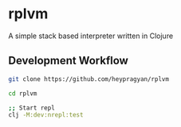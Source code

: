 # rplvm

A simple stack based interpreter written in Clojure

## Development Workflow

```sh
git clone https://github.com/heypragyan/rplvm

cd rplvm

;; Start repl
clj -M:dev:nrepl:test
```
